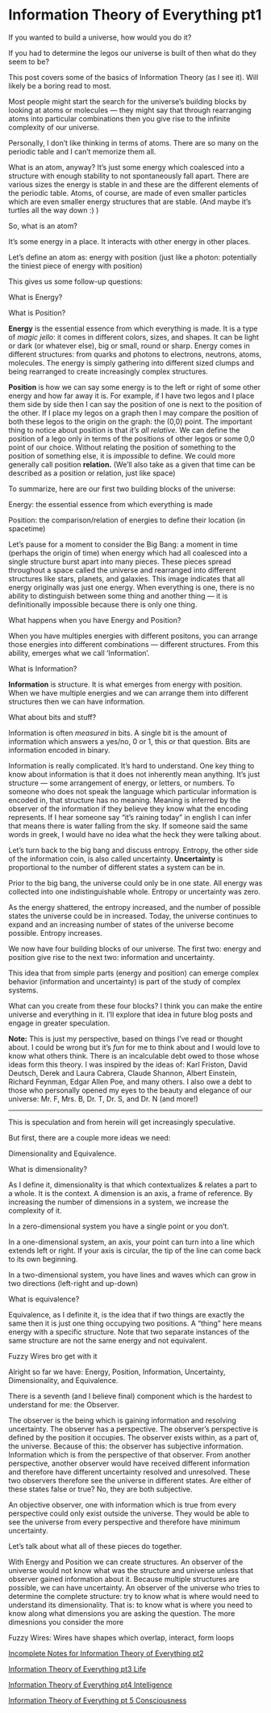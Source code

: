 # Information Theory of Everything pt1

If you wanted to build a universe, how would you do it?

If you had to determine the legos our universe is built of then what do they seem to be?

This post covers some of the basics of Information Theory (as I see it). Will likely be a boring read to most. 

 

Most people might start the search for the universe’s building blocks by looking at atoms or molecules — they might say that through rearranging atoms into particular combinations then you give rise to the infinite complexity of our universe. 

Personally, I don’t like thinking in terms of atoms. There are so many on the periodic table and I can’t memorize them all. 

What is an atom, anyway? It’s just some energy which coalesced into a structure with enough stability to not spontaneously fall apart. There are various sizes the energy is stable in and these are the different elements of the periodic table. Atoms, of course, are made of even smaller particles which are even smaller energy structures that are stable. (And maybe it’s turtles all the way down :) )

So, what is an atom?

It’s some energy in a place. It interacts with other energy in other places. 

Let’s define an atom as: energy with position (just like a photon: potentially the tiniest piece of energy with position) 

This gives us some follow-up questions: 

What is Energy?

What is Position? 

**Energy** is the essential essence from which everything is made. It is a type of *magic jello*: it comes in different colors, sizes, and shapes. It can be light or dark (or whatever else), big or small, round or sharp. Energy comes in different structures: from quarks and photons to electrons, neutrons, atoms, molecules. The energy is simply gathering into different sized clumps and being rearranged to create increasingly complex structures. 

**Position** is how we can say some energy is to the left or right of some other energy and how far away it is. For example, if I have two legos and I place them side by side then I can say the position of one is next to the position of the other. If I place my legos on a graph then I may compare the position of both these legos to the origin on the graph: the (0,0) point. The important thing to notice about position is that *it’s all relative.* We can define the position of a lego only in terms of the positions of other legos or some 0,0 point of our choice. Without relating the position of something to the position of something else, it is *impossible* to define. We could more generally call position **relation.** (We’ll also take as a given that time can be described as a position or relation, just like space)

To summarize, here are our first two building blocks of the universe:

Energy: the essential essence from which everything is made

Position: the comparison/relation of energies to define their location (in spacetime) 

Let’s pause for a moment to consider the Big Bang: a moment in time (perhaps the origin of time) when energy which had all coalesced into a single structure burst apart into many pieces. These pieces spread throughout a space called the universe and rearranged into different structures like stars, planets, and galaxies. This image indicates that all energy originally was just one energy. When everything is one, there is no ability to distinguish between some thing and another thing — it is definitionally impossible because there is only one thing.

What happens when you have Energy and Position? 

When you have multiples energies with different positons, you can arrange those energies into different combinations — different structures. From this ability, emerges what we call ‘Information’. 

What is Information?

**Information** is structure. It is what emerges from energy with position. When we have multiple energies and we can arrange them into different structures then we can have information. 

What about bits and stuff?

Information is often *measured* in bits. A single bit is the amount of information which answers a yes/no, 0 or 1, this or that question. Bits are information encoded in binary. 

Information is really complicated. It’s hard to understand. One key thing to know about information is that it does not inherently mean anything. It’s just structure — some arrangement of energy, or letters, or numbers. To someone who does not speak the language which particular information is encoded in, that structure has no meaning. Meaning is inferred by the observer of the information if they believe they know what the encoding represents. If I hear someone say “it’s raining today” in english I can infer that means there is water falling from the sky. If someone said the same words in greek, I would have no idea what the heck they were talking about. 

Let’s turn back to the big bang and discuss entropy. Entropy, the other side of the information coin, is also called uncertainty. **Uncertainty** is proportional to the number of different states a system can be in. 

Prior to the big bang, the universe could only be in one state. All energy was collected into one indistinguishable whole. Entropy or uncertainty was zero. 

As the energy shattered, the entropy increased, and the number of possible states the universe could be in increased. Today, the universe continues to expand and an increasing number of states of the universe become possible. Entropy increases. 

We now have four building blocks of our universe. The first two: energy and position give rise to the next two: information and uncertainty. 

This idea that from simple parts (energy and position) can emerge complex behavior (information and uncertainty) is part of the study of complex systems. 

What can you create from these four blocks? I think you can make the entire universe and everything in it. I’ll explore that idea in future blog posts and engage in greater speculation.

**Note:** This is just my perspective, based on things I’ve read or thought about. I could be wrong but it’s *fun* for me to think about and I would love to know what others think. There is an incalculable debt owed to those whose ideas form this theory. I was inspired by the ideas of: Karl Friston, David Deutsch, Derek and Laura Cabrera, Claude Shannon, Albert Einstein, Richard Feynman, Edgar Allen Poe, and many others. I also owe a debt to those who personally opened my eyes to the beauty and elegance of our universe: Mr. F, Mrs. B, Dr. T, Dr. S, and Dr. N (and more!)

---

This is speculation and from herein will get increasingly speculative. 

But first, there are a couple more ideas we need:

Dimensionality and Equivalence. 

What is dimensionality?

As I define it, dimensionality is that which contextualizes & relates a part to a whole. It is the context. A dimension is an axis, a frame of reference. By increasing the number of dimensions in a system, we increase the complexity of it. 

In a zero-dimensional system you have a single point or you don’t. 

In a one-dimensional system, an axis, your point can turn into a line which extends left or right. If your axis is circular, the tip of the line can come back to its own beginning. 

In a two-dimensional system, you have lines and waves which can grow in two directions (left-right and up-down)

What is equivalence?

Equivalence, as I definite it, is the idea that if two things are exactly the same then it is just one thing occupying two positions. A “thing” here means energy with a specific structure. Note that two separate instances of the same structure are not the same energy and not equivalent. 

Fuzzy Wires bro get with it

Alright so far we have: Energy, Position, Information, Uncertainty, Dimensionality, and Equivalence.

There is a seventh (and I believe final) component which is the hardest to understand for me: the Observer. 

The observer is the being which is gaining information and resolving uncertainty. The observer has a perspective. The observer’s perspective is defined by the position it occupies. The observer exists within, as a part of, the universe. Because of this: the observer has subjective information. Information which is from the perspective of that observer. From another perspective, another observer would have received different information and therefore have different uncertainty resolved and unresolved. These two observers therefore see the universe in different states. Are either of these states false or true? No, they are both subjective.

An objective observer, one with information which is true from every perspective could only exist outside the universe. They would be able to see the universe from every perspective and therefore have minimum uncertainty. 

Let’s talk about what all of these pieces do together. 

With Energy and Position we can create structures. An observer of the universe would not know what was the structure and universe unless that observer gained information about it. Because multiple structures are possible, we can have uncertainty. An observer of the universe who tries to determine the complete structure: try to know what is where would need to understand its dimensionality. That is: to know what is where you need to know along what dimensions you are asking the question. The more dimesnions you consider the more 

Fuzzy Wires: Wires have shapes which overlap, interact, form loops

[Incomplete Notes for Information Theory of Everything pt2](Incomplete%20Notes%20for%20Information%20Theory%20of%20Everyth%20ab55d98a3c3d4a0298d48f7706e203e3.md)

[Information Theory of Everything pt3 Life](Information%20Theory%20of%20Everything%20pt3%20Life%207873ac5dbc204c69b17118a832ed06fd.md)

[Information Theory of Everything pt4 Intelligence ](Information%20Theory%20of%20Everything%20pt4%20Intelligence%20efe09709c68e4373bd77d877c0df0f4f.md)

[Information Theory of Everything pt 5 Consciousness](Information%20Theory%20of%20Everything%20pt%205%20Consciousnes%20ab163f41433c465580e0a3c7a0335704.md)